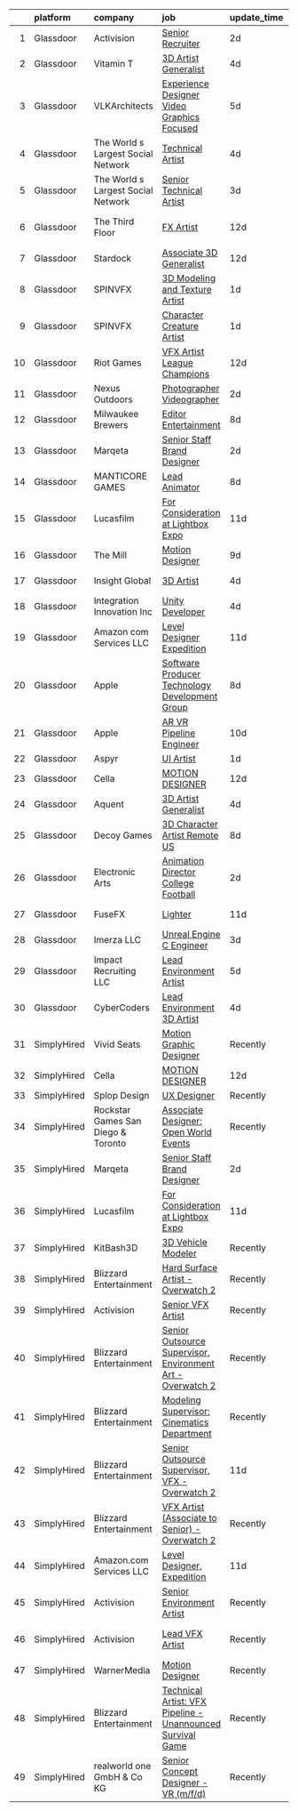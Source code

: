 

|    | platform    | company                            | job                                                                                                                                                                                                                                                                                                                                                                                                                                                                                                                                                                                                                                                                                                                                                                                                                                                                                                                                                                                                                                                                                                                                                                                                                                                                                                                                                                                                                                                 | update_time   | location          |
|---:|:------------|:-----------------------------------|:----------------------------------------------------------------------------------------------------------------------------------------------------------------------------------------------------------------------------------------------------------------------------------------------------------------------------------------------------------------------------------------------------------------------------------------------------------------------------------------------------------------------------------------------------------------------------------------------------------------------------------------------------------------------------------------------------------------------------------------------------------------------------------------------------------------------------------------------------------------------------------------------------------------------------------------------------------------------------------------------------------------------------------------------------------------------------------------------------------------------------------------------------------------------------------------------------------------------------------------------------------------------------------------------------------------------------------------------------------------------------------------------------------------------------------------------------|:--------------|:------------------|
|  1 | Glassdoor   | Activision                         | [Senior Recruiter](https://www.glassdoor.com/partner/jobListing.htm?pos=117&ao=1136043&s=58&guid=00000183bb935eddacfb9035545364ab&src=GD_JOB_AD&t=SR&vt=w&cs=1_ae592b3b&cb=1665299341351&jobListingId=1008190849249&jrtk=3-0-1getp6no3jc8k801-1getp6nonirln800-fd25010f2fd4cbaa-)                                                                                                                                                                                                                                                                                                                                                                                                                                                                                                                                                                                                                                                                                                                                                                                                                                                                                                                                                                                                                                                                                                                                                                   | 2d            | Foster City, CA   |
|  2 | Glassdoor   | Vitamin T                          | [3D Artist Generalist](https://www.glassdoor.com/partner/jobListing.htm?pos=107&ao=1110586&s=58&guid=00000183bb935eddacfb9035545364ab&src=GD_JOB_AD&t=SR&vt=w&cs=1_b9db39a8&cb=1665299341350&jobListingId=1008183641019&cpc=9908D8D4413DBB8A&jrtk=3-0-1getp6no3jc8k801-1getp6nonirln800-8716d705880a93f2--6NYlbfkN0DMrcEu7yrtATojKJA7cEzGQ3FdRGWLh0CZQInL4ECGI6k5tN82kdM0cJmh4vC7GggBRnntlYyAX9rw2tesjB7UOkDEuJ66h7kj4MapR-91pRz_lClliOUWp7GaPf5lxTFa8HCtffbdX8llwMjZcswZnfqS9fwgVphBTuM9JNrEHJfH0Y2710wwfFKvxEq3tKynQQvYmUDnTB_Ezvi1NfLJx4a9XMwxMQqcpZsMNcedbtJnNbjqyODLa6mlJkUczDCvowhQa2DkjIHJlt1ESGFLiT-973_WyigHqmc79alkU8jcJwgdILiDDDitwHxUqGQpMI42KaMAsLC0ntrU5Bf3PriNvtaJ2shCyqZu3Yn_8RXxd0RKPTkwhf6BVAddviN90Bk2zdip5N8BDzFSXZiZodpAn1oQLG_knPFXr9IGKGvV1tJpwHtVXdntvgyAk9onarb_LpUhRmesLFzf2H8uZgv-XG-ZN7Lv7YO-Mz5clg%3D%3D)                                                                                                                                                                                                                                                                                                                                                                                                                                                                                                                                                                                                              | 4d            | Redmond, WA       |
|  3 | Glassdoor   | VLKArchitects                      | [Experience Designer   Video   Graphics Focused](https://www.glassdoor.com/partner/jobListing.htm?pos=119&ao=1136043&s=58&guid=00000183bb935eddacfb9035545364ab&src=GD_JOB_AD&t=SR&vt=w&cs=1_7e622970&cb=1665299341352&jobListingId=1008181998087&jrtk=3-0-1getp6no3jc8k801-1getp6nonirln800-35bbf049d9cb465c-)                                                                                                                                                                                                                                                                                                                                                                                                                                                                                                                                                                                                                                                                                                                                                                                                                                                                                                                                                                                                                                                                                                                                     | 5d            | Fort Worth, TX    |
|  4 | Glassdoor   | The World s Largest Social Network | [Technical Artist](https://www.glassdoor.com/partner/jobListing.htm?pos=105&ao=1110586&s=58&guid=00000183bb935eddacfb9035545364ab&src=GD_JOB_AD&t=SR&vt=w&ea=1&cs=1_0f5072e8&cb=1665299341350&jobListingId=1008184893859&cpc=334ABAF5D42DC775&jrtk=3-0-1getp6no3jc8k801-1getp6nonirln800-f732b08ef809e024--6NYlbfkN0DSgjPPcnEdvoK3uuxfISLALE6pB1FR7YSHOr_tSg5_QGIhoz_2VqUepdcKLBLI_zQShar7STHCa42it4UcpsE797Q5J1zTxPWbOKTOFbDR9LDREEfMTq0EfsoUmOYRCsVI4-Yw_970Iw191OpC7hGGI-F-Jw6BhNiYWl2KYztT4aEcumOXMTLldUE0b8-HkRlcSMmrbFOVjECDL3DUcwWTCYfW1D7qPwQ3AX-mEYEIBF6A5iQzjmn0id6uaUBP0YdANisEptcYseXjcXNtPQpEdhBsvMpE_UlgsKih2E7sYfMqJerV_jZXKrbxgxC1JUl2_t42Fd_QZCQ0KzIoiSrNKhVR0_mrITkYg7POaY9C8J05Iw9w5fplHp00mDdjb1JbEAe7jpa31Bl4yI0WXtl10YliBBgE9NbXY00tT85BJgchz_hXvo7mNwypHF3Q_lG1XOfznmkRrvZJwUgoV1KLRQ8Mh9gjVC9vQVTQs183RWlSoPIlWgQ7Vm5Wx6EgGzVaxU8D8Tw4xvCq54V3OL5WIzm4pnRduB224rDYTrsMzvX0VY0W3yC404HHd7ct_I7xiNxk-roADPG1Iq4UtHVV0nOPsc7u1Zw%3D)                                                                                                                                                                                                                                                                                                                                                                                                                                                                                           | 4d            | Los Angeles, CA   |
|  5 | Glassdoor   | The World s Largest Social Network | [Senior Technical Artist](https://www.glassdoor.com/partner/jobListing.htm?pos=106&ao=1110586&s=58&guid=00000183bb935eddacfb9035545364ab&src=GD_JOB_AD&t=SR&vt=w&ea=1&cs=1_2891c380&cb=1665299341350&jobListingId=1008187748776&cpc=1160948BCBA38B5B&jrtk=3-0-1getp6no3jc8k801-1getp6nonirln800-43e75aa6d1b6b42d--6NYlbfkN0DSgjPPcnEdvoK3uuxfISLALE6pB1FR7YSHOr_tSg5_QGIhoz_2VqUepdcKLBLI_zT0DoD7XNjRcko3bzj30v3k29042QoANHLR1FwDaQDcWTpTr5mZoegpiEi5uaMsk9GCFVtl7azjXXSP_dmXIv59qqTbl47iCwoY0lC2yzjtSi3R4iYnk6OPVDTt_ymswASdsgCCEvAQj-6yA7OgO15pUin8UhE-eoAm_8rv4M0uuIBbJ99RF-z74yMNorDogq7A84lBT9x_0ic7Z3EmqeUXcPMPhERHzTRbRguJZBiTcmW6Q6QXT4NmpkHwHA9aoY4-np07VG95CWGXPhJYBj_uxS_a4yKc13RJr1RYDUjeQV67nZyLHssAut1qXPoNguxxoo7WLTWNInYT5jLzEa1IzvWiiZKS1GHGb9qSKQ8I7mjuz53QqQvQnFZdTJb8MlSuzASa-MV9FNoWWsaxUtXGFopDGow6jn_25QrbpCxb3rPlD1agsrP1epf0bF7DKSv-qLDtyApUE3QpyNXo2tyebg7cCoGjNAqk57gTU08CUrw18UaIw1VEMbiqOQHPzI8z4vwyI6f8RABGgeOOguPpNTIrR87mGKZ04Dmgmj-HVw%3D%3D)                                                                                                                                                                                                                                                                                                                                                                                                                                                                      | 3d            | Sausalito, CA     |
|  6 | Glassdoor   | The Third Floor                    | [FX Artist](https://www.glassdoor.com/partner/jobListing.htm?pos=125&ao=1136043&s=58&guid=00000183bb935eddacfb9035545364ab&src=GD_JOB_AD&t=SR&vt=w&cs=1_ec52531d&cb=1665299341352&jobListingId=1008164250946&jrtk=3-0-1getp6no3jc8k801-1getp6nonirln800-9bcadc9e18d6cdb3-)                                                                                                                                                                                                                                                                                                                                                                                                                                                                                                                                                                                                                                                                                                                                                                                                                                                                                                                                                                                                                                                                                                                                                                          | 12d           | Los Angeles, CA   |
|  7 | Glassdoor   | Stardock                           | [Associate 3D Generalist](https://www.glassdoor.com/partner/jobListing.htm?pos=130&ao=1136043&s=58&guid=00000183bb935eddacfb9035545364ab&src=GD_JOB_AD&t=SR&vt=w&ea=1&cs=1_0c01dc03&cb=1665299341353&jobListingId=1008164168114&jrtk=3-0-1getp6no3jc8k801-1getp6nonirln800-ebb0d5b82c5ae4be-)                                                                                                                                                                                                                                                                                                                                                                                                                                                                                                                                                                                                                                                                                                                                                                                                                                                                                                                                                                                                                                                                                                                                                       | 12d           | Plymouth, MI      |
|  8 | Glassdoor   | SPINVFX                            | [3D Modeling and Texture Artist](https://www.glassdoor.com/partner/jobListing.htm?pos=120&ao=1136043&s=58&guid=00000183bb935eddacfb9035545364ab&src=GD_JOB_AD&t=SR&vt=w&ea=1&cs=1_84ebbc7a&cb=1665299341352&jobListingId=1008192603328&jrtk=3-0-1getp6no3jc8k801-1getp6nonirln800-762166aa8ced71d5-)                                                                                                                                                                                                                                                                                                                                                                                                                                                                                                                                                                                                                                                                                                                                                                                                                                                                                                                                                                                                                                                                                                                                                | 1d            | Atlanta, GA       |
|  9 | Glassdoor   | SPINVFX                            | [Character Creature Artist](https://www.glassdoor.com/partner/jobListing.htm?pos=129&ao=1136043&s=58&guid=00000183bb935eddacfb9035545364ab&src=GD_JOB_AD&t=SR&vt=w&ea=1&cs=1_58b1db25&cb=1665299341353&jobListingId=1008192685744&jrtk=3-0-1getp6no3jc8k801-1getp6nonirln800-3d243d06db34891c-)                                                                                                                                                                                                                                                                                                                                                                                                                                                                                                                                                                                                                                                                                                                                                                                                                                                                                                                                                                                                                                                                                                                                                     | 1d            | Atlanta, GA       |
| 10 | Glassdoor   | Riot Games                         | [VFX Artist   League  Champions](https://www.glassdoor.com/partner/jobListing.htm?pos=115&ao=1136043&s=58&guid=00000183bb935eddacfb9035545364ab&src=GD_JOB_AD&t=SR&vt=w&ea=1&cs=1_06cd0087&cb=1665299341351&jobListingId=1008164057372&jrtk=3-0-1getp6no3jc8k801-1getp6nonirln800-46a44d1732f1897e-)                                                                                                                                                                                                                                                                                                                                                                                                                                                                                                                                                                                                                                                                                                                                                                                                                                                                                                                                                                                                                                                                                                                                                | 12d           | Los Angeles, CA   |
| 11 | Glassdoor   | Nexus Outdoors                     | [Photographer Videographer](https://www.glassdoor.com/partner/jobListing.htm?pos=101&ao=1110586&s=58&guid=00000183bb935eddacfb9035545364ab&src=GD_JOB_AD&t=SR&vt=w&ea=1&cs=1_7a369df7&cb=1665299341350&jobListingId=1008189359208&cpc=03F67E1B243A1AE3&jrtk=3-0-1getp6no3jc8k801-1getp6nonirln800-cf65642161fa73fd--6NYlbfkN0DdLn5tXN_RiyJSiFodarGZFJKa8s6F6AK0THPBWp05MZH5Z7_mzsosMvLDUwULZM-AJpjtR5C5VJL38LE0PNhCR46c8PJDOcO3NKqHkibhwz4421mZHi4ld54x7bpVNc_9yxa_v9JuQutSXx-0TQzk6uOyTey5XSUj2yCtXJ9nHiSvUNT96URIYU7bxqjgX9Kj9MVCUPdWyuONMZ0prrzouXDGXqqqM10EsyRT0V7UjuawnkHSID7mi_dYf26aCSOwwqu0vrKRJqqp0HXUobcZz4_5WhneTikD9mzXc7lP6P7aLcqwaDgpLZBkiiMy--6ASkrT4WfE94QwrxliIZX50IJQfewhT8CoC-6m1f7WmLPe4FVg7V2A6yMQEZlLWBgvSf7xxv_c4QScbpHfJ92ki8hdFOuZjw5vTN8HH5Uzl8yxaemXWG4bMLap2iTHUKY3E1adwT41mpO2lM1IsUqznhUYga68seYGYo99AdfUw8m0lRbeYwRIXWzCBzFekpg0j0eGrd6T5A%3D%3D)                                                                                                                                                                                                                                                                                                                                                                                                                                                                                                                                                                    | 2d            | Muskegon, MI      |
| 12 | Glassdoor   | Milwaukee Brewers                  | [Editor   Entertainment](https://www.glassdoor.com/partner/jobListing.htm?pos=127&ao=1136043&s=58&guid=00000183bb935eddacfb9035545364ab&src=GD_JOB_AD&t=SR&vt=w&cs=1_3b10601a&cb=1665299341352&jobListingId=1008175428666&jrtk=3-0-1getp6no3jc8k801-1getp6nonirln800-f72ff9a59ed39f97-)                                                                                                                                                                                                                                                                                                                                                                                                                                                                                                                                                                                                                                                                                                                                                                                                                                                                                                                                                                                                                                                                                                                                                             | 8d            | Milwaukee, WI     |
| 13 | Glassdoor   | Marqeta                            | [Senior Staff Brand Designer](https://www.glassdoor.com/partner/jobListing.htm?pos=116&ao=1136043&s=58&guid=00000183bb935eddacfb9035545364ab&src=GD_JOB_AD&t=SR&vt=w&ea=1&cs=1_3701797e&cb=1665299341351&jobListingId=1008189083832&jrtk=3-0-1getp6no3jc8k801-1getp6nonirln800-b31fabf4dab6f82b-)                                                                                                                                                                                                                                                                                                                                                                                                                                                                                                                                                                                                                                                                                                                                                                                                                                                                                                                                                                                                                                                                                                                                                   | 2d            | Oakland, CA       |
| 14 | Glassdoor   | MANTICORE GAMES                    | [Lead Animator](https://www.glassdoor.com/partner/jobListing.htm?pos=123&ao=1136043&s=58&guid=00000183bb935eddacfb9035545364ab&src=GD_JOB_AD&t=SR&vt=w&cs=1_9e79e0b6&cb=1665299341352&jobListingId=1008175271020&jrtk=3-0-1getp6no3jc8k801-1getp6nonirln800-6f79f7788422a7de-)                                                                                                                                                                                                                                                                                                                                                                                                                                                                                                                                                                                                                                                                                                                                                                                                                                                                                                                                                                                                                                                                                                                                                                      | 8d            | San Mateo, CA     |
| 15 | Glassdoor   | Lucasfilm                          | [For Consideration at Lightbox Expo](https://www.glassdoor.com/partner/jobListing.htm?pos=112&ao=1136043&s=58&guid=00000183bb935eddacfb9035545364ab&src=GD_JOB_AD&t=SR&vt=w&cs=1_df23a662&cb=1665299341351&jobListingId=1008165011124&jrtk=3-0-1getp6no3jc8k801-1getp6nonirln800-93e1fa1c0d1a1d19-)                                                                                                                                                                                                                                                                                                                                                                                                                                                                                                                                                                                                                                                                                                                                                                                                                                                                                                                                                                                                                                                                                                                                                 | 11d           | San Francisco, CA |
| 16 | Glassdoor   | The Mill                           | [Motion Designer](https://www.glassdoor.com/partner/jobListing.htm?pos=110&ao=1136043&s=58&guid=00000183bb935eddacfb9035545364ab&src=GD_JOB_AD&t=SR&vt=w&ea=1&cs=1_a8d5fd2e&cb=1665299341351&jobListingId=1008172668446&jrtk=3-0-1getp6no3jc8k801-1getp6nonirln800-d2056aff12c87ada-)                                                                                                                                                                                                                                                                                                                                                                                                                                                                                                                                                                                                                                                                                                                                                                                                                                                                                                                                                                                                                                                                                                                                                               | 9d            | New York, NY      |
| 17 | Glassdoor   | Insight Global                     | [3D Artist](https://www.glassdoor.com/partner/jobListing.htm?pos=108&ao=1110586&s=58&guid=00000183bb935eddacfb9035545364ab&src=GD_JOB_AD&t=SR&vt=w&cs=1_f679fc0b&cb=1665299341350&jobListingId=1008183850797&cpc=3BA4CE39D5B5DEF5&jrtk=3-0-1getp6no3jc8k801-1getp6nonirln800-1c580ac7ae95c2b9--6NYlbfkN0BKkHZu3wF05EeDimN_p6sYpKCMArvwa95YdH7UpkaBCqc7l59ErwqcyE8VoIfttn7wkfGrKUOlCoDdkMonRfzs9OESsvcMZKe_YVordDTDwlf0HuHw7s7UzRVCfcYJfYOyG12e6X12G2qWRUCSCIlqwT4X2TcXKuh6zxFRVjD-tkspbBPfvUY-ktwovXv7QQ0dOCTjbirwFnDyt3JlnRbj_6skMdSYyhOluLfV1yEhn-HouKNCfM501aPJWy0ThtuycLyJOXlAJu78jkebNtphfd--LzVHIW9uzsqWG_OnjHDZEOeUXzf9ocn38Enk2gZtfLfipz74zLfMGsgbSGy8DXGbaAhPolrbEE12uSYxBJqbt-FJBAN2qhwwRxfd_KYQqPUwV5HI4pRIjWBedGoD21gd1QCi332hf8C2X8tcWDGGnCUk8NpUkcQs4HrZBGPktI2KXrEV8Xa56PR108knYUa2QvU8JH42vkL9s8iiI02SFg3UwJe3)                                                                                                                                                                                                                                                                                                                                                                                                                                                                                                                                                                                                                     | 4d            | Redmond, WA       |
| 18 | Glassdoor   | Integration Innovation  Inc        | [Unity Developer](https://www.glassdoor.com/partner/jobListing.htm?pos=124&ao=1136043&s=58&guid=00000183bb935eddacfb9035545364ab&src=GD_JOB_AD&t=SR&vt=w&cs=1_da8d77ca&cb=1665299341352&jobListingId=1008184438258&jrtk=3-0-1getp6no3jc8k801-1getp6nonirln800-4239662d8ba81b10-)                                                                                                                                                                                                                                                                                                                                                                                                                                                                                                                                                                                                                                                                                                                                                                                                                                                                                                                                                                                                                                                                                                                                                                    | 4d            | Huntsville, AL    |
| 19 | Glassdoor   | Amazon com Services LLC            | [Level Designer  Expedition](https://www.glassdoor.com/partner/jobListing.htm?pos=111&ao=1136043&s=58&guid=00000183bb935eddacfb9035545364ab&src=GD_JOB_AD&t=SR&vt=w&cs=1_a7f04fef&cb=1665299341351&jobListingId=1008165924673&jrtk=3-0-1getp6no3jc8k801-1getp6nonirln800-46c45f87273b333f-)                                                                                                                                                                                                                                                                                                                                                                                                                                                                                                                                                                                                                                                                                                                                                                                                                                                                                                                                                                                                                                                                                                                                                         | 11d           | Irvine, CA        |
| 20 | Glassdoor   | Apple                              | [Software Producer  Technology Development Group](https://www.glassdoor.com/partner/jobListing.htm?pos=102&ao=1110586&s=58&guid=00000183bb935eddacfb9035545364ab&src=GD_JOB_AD&t=SR&vt=w&cs=1_2ceda292&cb=1665299341350&jobListingId=1008173222064&cpc=2CAED5C921A5F994&jrtk=3-0-1getp6no3jc8k801-1getp6nonirln800-bbde77c0eda9dd87--6NYlbfkN0BvKrLyj5gPmtZO9T8euul8TCxuuKNOtzRJOomxnwSEodTz2Bc-sPZl29JElYHfcoQWcmK43CiY01OjYT5WfEt5Jj8lTaHpC6MYrdELvcuQ-2CozKJfq4aIc4_apKyHse6AUvlraG_ZO7ze3NbI2bVSTZOanUDtUkvOm0YQ_8YzzJqkOHN5lx2P7TEp8Xvog8PGi_P8AyMLCmcOeoYa3G7-lUlBRsCWsgpTupZv5t-9ViPsHIWcSKTjSkaqkpvt_OnccrVBitYaDBT-XESBb6Wc1OQV71Oo0Qt5wRtcHSIm872kPAMWz2bG2_Mzg5inV1We6zuWL1ESZQi7LptKpEaJNLdaI55JJAmdctkmJPd1t2Gxwvos4SNmJknAbdW7Tc4fzcWdcvGuvj9fr1MQOzfbkhejy5DJ2rrKylx9jOY6xzsTYuZj3Nk6e8r7yVA5kr4BiF-0kfF8CtqZfI4Y7DPLVVOgnIY6QdJt46WI0LGlIZaJxAYplMlo87XK0JdaFbndPVW3RVgvCWCSomTGy66Zh3W4BcN-siO1Ugsj_Qyg3SQut213LmJ-N31tLxbjNpbiXivK6RsQus7i4pmUxkkqgjZxVMSvZYhOdnGial0hEx16SwknspEXe8yFRHY5JPA7Dt72TyEU60VwUmUVbEjInkj8Lszg381fHRjK33VkQLKE8Qct1eNLVu6r32T_ey_9nO4PR29FSaYd-5jzIknodFgV4UktV3QTedSuq5VV7S0iKtT5JfnVJJqFHtekBYlFTELWDTjOseBqgUVkDjkytnlQ4ti9A8w1aLh9UAlZSHpL2GAof1WmoMBzmnnMl9p-mspge9MtLAdvZBNQ6NN-5pb_sP7hn7sWajJ2r0gGREpu0Zi85_YUTjrwnOOf66norrWolK-JldPBocx9S_781jcvPaBpylB8tIVvmXHDtmBbboFnzJ2MbYktB1JotLjCvY106lZgJtgfe7sorj0y2d9PgC-6qLxPV1rXkCb15MPe6BpmljA-uOwqGRsm2TuM1bMWBjmvxB7Mxgnf7rWMwP8bvhAo97U%3D) | 8d            | Culver City, CA   |
| 21 | Glassdoor   | Apple                              | [AR VR Pipeline Engineer](https://www.glassdoor.com/partner/jobListing.htm?pos=103&ao=1110586&s=58&guid=00000183bb935eddacfb9035545364ab&src=GD_JOB_AD&t=SR&vt=w&cs=1_2c0ba57f&cb=1665299341350&jobListingId=1008167611600&cpc=2CAED5C921A5F994&jrtk=3-0-1getp6no3jc8k801-1getp6nonirln800-7f07361192d5dd8a--6NYlbfkN0BvKrLyj5gPmtZO9T8euul8TCxuuKNOtzRJOomxnwSEodTz2Bc-sPZl1dBMH13w-jNdNQaFf-lF6kL1aEhJ4eiuAXTha0QvAvu907Z2VYn0VJoxU7cAlBZlFPS1G7aYLqrMAUepxkDoRYj5djL18fyLw83N7Y0s2ePHYzB0Wp7YoJ8_k6u1Fph84oUFjDJHE1Rg_mHJWDP5h77G1fCDDpm1Mm4G_TZFPGbkSbok6IG2x87ekmqZnN8u9i0dDb9jgmHeGD63GIjdjuTIbFQAgFbk65cMMyEDiFSSsFgEwB7ZcxLq5OjxApsG52DIA91mFbm8MaUlfNlyD-yv7RT-h9o4lofpdxHU4c-ww4YBuf_0jsHKVxohSpxFR_yvcsFsWFDSwq1NTGqhYeh9IaPV9IU_QJJs42IRDNYvIEAxuKstBQVwhMSCBsPnTRcjgU43nxHQrmBnMDBU5eVYc7pOFgffzIVrXrx7qieYC_dzOpu--OgYvQSAiXArNuObFfIBhyn_9P3_QvijqhZJLAwoYe4ac7LNA049-I27JzXSbMOL_DKdG_FEhHXQdMkidiq99LtkGbu5cwJ42ozfDz8yW0qbtYFKX4-V4piiDVcTdKRHyP_ebn7xzEhH_o1xQmJHOY-DnImbnz19XdjGy1T_BZtP2uGnn6_5UXFSZMC4acAX7evgqBEiL6BLOjgrR2bbGir9HdPpheLkSTqOYpOKBsIjF1Ge4x0oIr6kl-ELWXoBCFhcGhbPY71pZ0diEajfac134p8iQUqUS5xPqf1vo76xWW3kp5p_Yaa32nqxGf_1xnSJ9MPME3gujq7uM5y_XMGnkbBJ7t1T-dl16bD40s-JUlNrdH7YY7k0GBePe8T0bQ1NpCki4xDOmmG2dAWId5JAwNEu80AKX7le6rBsP2WHrd1O46eYfakq2xPqZhdZQOY36xjUAuODjO0c5Qhfk7664eSDOJfFLGF_0e17CQFZAIgzFU0p2OcJrppqwbiUNCK0cwC9QgBnBXN_7iJHdTw%3D)                                                         | 10d           | Seattle, WA       |
| 22 | Glassdoor   | Aspyr                              | [UI Artist](https://www.glassdoor.com/partner/jobListing.htm?pos=122&ao=1136043&s=58&guid=00000183bb935eddacfb9035545364ab&src=GD_JOB_AD&t=SR&vt=w&cs=1_bedd4f4c&cb=1665299341352&jobListingId=1008192456850&jrtk=3-0-1getp6no3jc8k801-1getp6nonirln800-651980fa5b05ff38-)                                                                                                                                                                                                                                                                                                                                                                                                                                                                                                                                                                                                                                                                                                                                                                                                                                                                                                                                                                                                                                                                                                                                                                          | 1d            | Austin, TX        |
| 23 | Glassdoor   | Cella                              | [MOTION DESIGNER](https://www.glassdoor.com/partner/jobListing.htm?pos=113&ao=1136043&s=58&guid=00000183bb935eddacfb9035545364ab&src=GD_JOB_AD&t=SR&vt=w&cs=1_2a34ceba&cb=1665299341351&jobListingId=1008163471029&jrtk=3-0-1getp6no3jc8k801-1getp6nonirln800-66819a5d2978bf0d-)                                                                                                                                                                                                                                                                                                                                                                                                                                                                                                                                                                                                                                                                                                                                                                                                                                                                                                                                                                                                                                                                                                                                                                    | 12d           | Los Gatos, CA     |
| 24 | Glassdoor   | Aquent                             | [3D Artist Generalist](https://www.glassdoor.com/partner/jobListing.htm?pos=104&ao=1110586&s=58&guid=00000183bb935eddacfb9035545364ab&src=GD_JOB_AD&t=SR&vt=w&cs=1_f3dfc47d&cb=1665299341350&jobListingId=1008183714026&cpc=8795CF9063CD573D&jrtk=3-0-1getp6no3jc8k801-1getp6nonirln800-12fd754172b02f62--6NYlbfkN0DMrcEu7yrtATojKJA7cEzGQ3FdRGWLh0CZQInL4ECGI9gD0Wolx9R2v-Aex0-GK05M2bUTp71PXyBZhqS_Df87ip6vVbpuRFsc4PBzdMWiT1RQTY1AT-CGl2ox5j7S9rC7xDqdGl8FWsazWyGWu5EIBsdMEa5nWNOg7wxWx_90qT0iTuXACHOrt0EguvZXkQl8goqUra7ilooAXKaCgKotPsjODhjtBtlneOcb9R7J9r33-xz6_gNLfkRd1cXXTbPY90t-9k-TOJwPJqS9DGLPd0vz99eSeGNUR1lMkGg1EwLLNUW_3jJOEXkpAB9_lk7vXr4VCyZBfG7WPf_-zR4tQJDUGd2P1Ccl7DRwKcJTrUOhMmeSApzNtC3gnSWM6MWIl6PczUa-h98jcoHlQTp11BbZeWIzfGAjQR0pKYrST4eWaEP_nqYvYuJiWac00xO7QxHHigOaA3ZrhQpJwt40)                                                                                                                                                                                                                                                                                                                                                                                                                                                                                                                                                                                                                                          | 4d            | Redmond, WA       |
| 25 | Glassdoor   | Decoy Games                        | [3D Character Artist  Remote US ](https://www.glassdoor.com/partner/jobListing.htm?pos=114&ao=1136043&s=58&guid=00000183bb935eddacfb9035545364ab&src=GD_JOB_AD&t=SR&vt=w&ea=1&cs=1_0acdcf8e&cb=1665299341351&jobListingId=1008174987688&jrtk=3-0-1getp6no3jc8k801-1getp6nonirln800-e17dc328c9905e0c-)                                                                                                                                                                                                                                                                                                                                                                                                                                                                                                                                                                                                                                                                                                                                                                                                                                                                                                                                                                                                                                                                                                                                               | 8d            | Boston, MA        |
| 26 | Glassdoor   | Electronic Arts                    | [Animation Director   College Football](https://www.glassdoor.com/partner/jobListing.htm?pos=118&ao=1136043&s=58&guid=00000183bb935eddacfb9035545364ab&src=GD_JOB_AD&t=SR&vt=w&cs=1_9ea676ae&cb=1665299341352&jobListingId=1008189915024&jrtk=3-0-1getp6no3jc8k801-1getp6nonirln800-81a3a0726b5c61f5-)                                                                                                                                                                                                                                                                                                                                                                                                                                                                                                                                                                                                                                                                                                                                                                                                                                                                                                                                                                                                                                                                                                                                              | 2d            | Orlando, FL       |
| 27 | Glassdoor   | FuseFX                             | [Lighter](https://www.glassdoor.com/partner/jobListing.htm?pos=121&ao=1136043&s=58&guid=00000183bb935eddacfb9035545364ab&src=GD_JOB_AD&t=SR&vt=w&cs=1_708958ec&cb=1665299341352&jobListingId=1008165717809&jrtk=3-0-1getp6no3jc8k801-1getp6nonirln800-b846d030f836c6c0-)                                                                                                                                                                                                                                                                                                                                                                                                                                                                                                                                                                                                                                                                                                                                                                                                                                                                                                                                                                                                                                                                                                                                                                            | 11d           | New York, NY      |
| 28 | Glassdoor   | Imerza  LLC                        | [Unreal Engine   C   Engineer](https://www.glassdoor.com/partner/jobListing.htm?pos=126&ao=1136043&s=58&guid=00000183bb935eddacfb9035545364ab&src=GD_JOB_AD&t=SR&vt=w&ea=1&cs=1_19c1aa28&cb=1665299341352&jobListingId=1008185378321&jrtk=3-0-1getp6no3jc8k801-1getp6nonirln800-f813e78e6ee6545b-)                                                                                                                                                                                                                                                                                                                                                                                                                                                                                                                                                                                                                                                                                                                                                                                                                                                                                                                                                                                                                                                                                                                                                  | 3d            | Remote            |
| 29 | Glassdoor   | Impact Recruiting  LLC             | [Lead Environment Artist](https://www.glassdoor.com/partner/jobListing.htm?pos=128&ao=1136043&s=58&guid=00000183bb935eddacfb9035545364ab&src=GD_JOB_AD&t=SR&vt=w&ea=1&cs=1_693e2fef&cb=1665299341353&jobListingId=1008180902200&jrtk=3-0-1getp6no3jc8k801-1getp6nonirln800-52c4fd3c54f72802-)                                                                                                                                                                                                                                                                                                                                                                                                                                                                                                                                                                                                                                                                                                                                                                                                                                                                                                                                                                                                                                                                                                                                                       | 5d            | Portland, OR      |
| 30 | Glassdoor   | CyberCoders                        | [Lead Environment 3D Artist](https://www.glassdoor.com/partner/jobListing.htm?pos=109&ao=1110586&s=58&guid=00000183bb935eddacfb9035545364ab&src=GD_JOB_AD&t=SR&vt=w&ea=1&cs=1_e483f001&cb=1665299341351&jobListingId=1008184116885&cpc=2CAED5C921A5F994&jrtk=3-0-1getp6no3jc8k801-1getp6nonirln800-16b8fb50dd4cd8d1--6NYlbfkN0CpFJQzrgRR8WqXWK1qKKEqALWJw739KlKqr2H-MSI4eoBlI4EFrmor2FYZMP3muM3TdYFiBFjcTxDDTcwWZR9VAG-8WZ2pwtziMbc8empHAlbEkEbaU7lbHz3tfGuMSuv9H9mUW1yUM5St9kp6xEum9hyC5-_HJV9hpIEK4dOLpK2FfuEYcp6fN_8Jf5ZR1T6UcXEm3EROauDwvYufi-z_39IitduWN5xQkqDxeTFtPj_oZOpWNHXNtE8unlWc8iAn2II5TLW2ymip-YoHcQYJrNtqvLnYEdyaHZQHBX0BeLDzrt-cWcdmG19xUPM2628Gh8grFZoG5xxHEvHxfYjLI-dAH6AXy9D5rg7T_1Irb2LM2X8gn6d10wMoDfcuSIoG3ed4rR2XySyDmdC7FbRi432w5a3i8oJfXeKh4a2mnqHq0loLXelqfOSIseSIIMLgWFiB-z7BQ2XEA3LxJTUnCGEB9Rmr8HiaNzMI5IxhMMPR5nJtaZ8gTHtgarEru2gkldnMhSVvC42AtJ_FMuRW9OJQiEuDIFyWjmV3LKgUm4c6N7M-ePjOh_PF8Hmp99OAm7L8uJrV268fRe3QtuqCeZYEbTCXqhvjV4_WxkY7ZgLPDA_ygeLldx594EmXI8_NC-3aSlFZGm31rhlnGfgWYPniCfUu-b437trGkAtSX8eYvAtF8LAxV9aKWNk0Wh7qFDQgYo-YHAPkiQ8p2yNV2X744AVCnBsRGUDUCxExhbPvhTsAC9-zcH5hhyZ9XsxA7MVVRAjJE0xQTUxCK2sAC8XsKD5WqFrBDkevb7PNBbcs_YJ_2bbNiuhiWUzuFs-Dt3TkdTSBxT5mletjsz2m1WRqiPZamGjbD_P3AIKnXB-KWCq8NjPacwg6TPKNrHR_j-Cn7K6564OMSgu53Hj1ilOrW3YfcO-kzM43NxmPnNJmbjepFXfP3P7dW45Uq_fBlwwN41Ak5VGwhtuuqvUAPgeZJm3L9m-H7goxXhwLCtjDhXpEQMFczeqI08U8TNyZxSH3EZ6_Vy_gCRt2vX8tm-0fOUFruto%3D)                 | 4d            | Eugene, OR        |
| 31 | SimplyHired | Vivid Seats                        | [Motion Graphic Designer](https://www.simplyhired.com/job/9LdaA5JzRZXimXVw_jp0zXbrVVawjMcZP3GpCD7ZW8x2PAndkIKH1Q?q=vfx+designer)                                                                                                                                                                                                                                                                                                                                                                                                                                                                                                                                                                                                                                                                                                                                                                                                                                                                                                                                                                                                                                                                                                                                                                                                                                                                                                                    | Recently      | Remote            |
| 32 | SimplyHired | Cella                              | [MOTION DESIGNER](https://www.simplyhired.com/job/rk2g3nbaIY1wqwFv9qkA2CnxwnFwKoGrkZ73ITKrtAvQzSBYsLymNQ?q=vfx+designer)                                                                                                                                                                                                                                                                                                                                                                                                                                                                                                                                                                                                                                                                                                                                                                                                                                                                                                                                                                                                                                                                                                                                                                                                                                                                                                                            | 12d           | Los Gatos, CA     |
| 33 | SimplyHired | Splop Design                       | [UX Designer](https://www.simplyhired.com/job/1QHEzY9K1JXcQD1-GL3_WWJcrMmo04UHCFVW21Nf2GCPgE1NLGUROQ?q=vfx+designer)                                                                                                                                                                                                                                                                                                                                                                                                                                                                                                                                                                                                                                                                                                                                                                                                                                                                                                                                                                                                                                                                                                                                                                                                                                                                                                                                | Recently      | Remote            |
| 34 | SimplyHired | Rockstar Games San Diego & Toronto | [Associate Designer: Open World Events](https://www.simplyhired.com/job/LDaUWLKe42FCbKtm34AZ3MPkf_FkTrcirxHmx4TQKKiok0DME3QanQ?q=vfx+designer)                                                                                                                                                                                                                                                                                                                                                                                                                                                                                                                                                                                                                                                                                                                                                                                                                                                                                                                                                                                                                                                                                                                                                                                                                                                                                                      | Recently      | Carlsbad, CA      |
| 35 | SimplyHired | Marqeta                            | [Senior Staff Brand Designer](https://www.simplyhired.com/job/cvlgC8N1o_GBTRaJNhmAJSphOKGMI373vCY2J2Vyd7ghpRlUckqjyw?q=vfx+designer)                                                                                                                                                                                                                                                                                                                                                                                                                                                                                                                                                                                                                                                                                                                                                                                                                                                                                                                                                                                                                                                                                                                                                                                                                                                                                                                | 2d            | Oakland, CA       |
| 36 | SimplyHired | Lucasfilm                          | [For Consideration at Lightbox Expo](https://www.simplyhired.com/job/ASYhn8S0bckYBXmBB5avWqQG1wigQoIhgn70cbKXrH-ppkX-28-L3Q?q=vfx+designer)                                                                                                                                                                                                                                                                                                                                                                                                                                                                                                                                                                                                                                                                                                                                                                                                                                                                                                                                                                                                                                                                                                                                                                                                                                                                                                         | 11d           | San Francisco, CA |
| 37 | SimplyHired | KitBash3D                          | [3D Vehicle Modeler](https://www.simplyhired.com/job/VwgC9IB3ym8a8J0kNrymmSSw5lslDouDxa5vl13riEBIvSMSPqRqXA?q=vfx+designer)                                                                                                                                                                                                                                                                                                                                                                                                                                                                                                                                                                                                                                                                                                                                                                                                                                                                                                                                                                                                                                                                                                                                                                                                                                                                                                                         | Recently      | Remote            |
| 38 | SimplyHired | Blizzard Entertainment             | [Hard Surface Artist - Overwatch 2](https://www.simplyhired.com/job/6UbuxcizWm0FGl0VWvCtYyHq-2-jjcWZ_YsxRvD4XaS9M8_zOx_FMA?q=vfx+designer)                                                                                                                                                                                                                                                                                                                                                                                                                                                                                                                                                                                                                                                                                                                                                                                                                                                                                                                                                                                                                                                                                                                                                                                                                                                                                                          | Recently      | Irvine, CA        |
| 39 | SimplyHired | Activision                         | [Senior VFX Artist](https://www.simplyhired.com/job/ju-32_qKzbUaOzRUaA2lC5FIioEdIz3MKmvtSR6sd0YAcvc3X9XyyA?q=vfx+designer)                                                                                                                                                                                                                                                                                                                                                                                                                                                                                                                                                                                                                                                                                                                                                                                                                                                                                                                                                                                                                                                                                                                                                                                                                                                                                                                          | Recently      | Middleton, WI     |
| 40 | SimplyHired | Blizzard Entertainment             | [Senior Outsource Supervisor, Environment Art - Overwatch 2](https://www.simplyhired.com/job/baWn5MyjJmuExvuiW6_ujSXeF21UCTDq9SifGL1Q_-8FqwNJPF_SQQ?q=vfx+designer)                                                                                                                                                                                                                                                                                                                                                                                                                                                                                                                                                                                                                                                                                                                                                                                                                                                                                                                                                                                                                                                                                                                                                                                                                                                                                 | Recently      | Irvine, CA        |
| 41 | SimplyHired | Blizzard Entertainment             | [Modeling Supervisor: Cinematics Department](https://www.simplyhired.com/job/sfOILQZbFHZAxPz0pkkKCSovSg0CltzY_szoR-1XJaWYjVih18s4VQ?q=vfx+designer)                                                                                                                                                                                                                                                                                                                                                                                                                                                                                                                                                                                                                                                                                                                                                                                                                                                                                                                                                                                                                                                                                                                                                                                                                                                                                                 | Recently      | Irvine, CA        |
| 42 | SimplyHired | Blizzard Entertainment             | [Senior Outsource Supervisor, VFX - Overwatch 2](https://www.simplyhired.com/job/WJtoMzyPwp9rgVAOJ5bdaj1Zci23nzR415riF8pwdFbHf9RXtU43dA?q=vfx+designer)                                                                                                                                                                                                                                                                                                                                                                                                                                                                                                                                                                                                                                                                                                                                                                                                                                                                                                                                                                                                                                                                                                                                                                                                                                                                                             | 11d           | Irvine, CA        |
| 43 | SimplyHired | Blizzard Entertainment             | [VFX Artist (Associate to Senior) - Overwatch 2](https://www.simplyhired.com/job/2d70J5UkkZ2YmvlvJfcaEqf0vVFEZwLt57euRMmQlk3Afx_2Q_gYzw?q=vfx+designer)                                                                                                                                                                                                                                                                                                                                                                                                                                                                                                                                                                                                                                                                                                                                                                                                                                                                                                                                                                                                                                                                                                                                                                                                                                                                                             | Recently      | Irvine, CA        |
| 44 | SimplyHired | Amazon.com Services LLC            | [Level Designer, Expedition](https://www.simplyhired.com/job/TVQxTaYmb4dSSJPEhFo8UfOjoxem6BHNCAVZ9ezzbd0XZSbGt5TuzQ?q=vfx+designer)                                                                                                                                                                                                                                                                                                                                                                                                                                                                                                                                                                                                                                                                                                                                                                                                                                                                                                                                                                                                                                                                                                                                                                                                                                                                                                                 | 11d           | Irvine, CA        |
| 45 | SimplyHired | Activision                         | [Senior Environment Artist](https://www.simplyhired.com/job/vx-vprIU6jwVA6jFu1YMbUf1gDpZAQ55_TPpu_FvB0ztAeUwFYtWeg?q=vfx+designer)                                                                                                                                                                                                                                                                                                                                                                                                                                                                                                                                                                                                                                                                                                                                                                                                                                                                                                                                                                                                                                                                                                                                                                                                                                                                                                                  | Recently      | Carlsbad, CA      |
| 46 | SimplyHired | Activision                         | [Lead VFX Artist](https://www.simplyhired.com/job/skG9lF8-lNblYoscV_4ZkShrtKrP6Wjg7CtMgNvznLa_luoDQ-mzww?q=vfx+designer)                                                                                                                                                                                                                                                                                                                                                                                                                                                                                                                                                                                                                                                                                                                                                                                                                                                                                                                                                                                                                                                                                                                                                                                                                                                                                                                            | Recently      | Santa Monica, CA  |
| 47 | SimplyHired | WarnerMedia                        | [Motion Designer](https://www.simplyhired.com/job/p3bem12qNX-42wGX9i7Z_EIZfeOEGJwAfpHMbfsqrxQeXx8efSElaA?q=vfx+designer)                                                                                                                                                                                                                                                                                                                                                                                                                                                                                                                                                                                                                                                                                                                                                                                                                                                                                                                                                                                                                                                                                                                                                                                                                                                                                                                            | Recently      | Atlanta, GA       |
| 48 | SimplyHired | Blizzard Entertainment             | [Technical Artist: VFX Pipeline - Unannounced Survival Game](https://www.simplyhired.com/job/LjBYXeLA-0AxbmaC_Dh8JjcU3tj0mP9A7-gFBd5X7Pw0qOUAh1F8tg?q=vfx+designer)                                                                                                                                                                                                                                                                                                                                                                                                                                                                                                                                                                                                                                                                                                                                                                                                                                                                                                                                                                                                                                                                                                                                                                                                                                                                                 | Recently      | Irvine, CA        |
| 49 | SimplyHired | realworld one GmbH & Co KG         | [Senior Concept Designer - VR (m/f/d)](https://www.simplyhired.com/job/9M9B0HjzlxbnEWwSs63j38J2jv4QAGwRz17kgQnuQPJjtHPVVTunxA?q=vfx+designer)                                                                                                                                                                                                                                                                                                                                                                                                                                                                                                                                                                                                                                                                                                                                                                                                                                                                                                                                                                                                                                                                                                                                                                                                                                                                                                       | Recently      | Remote            |